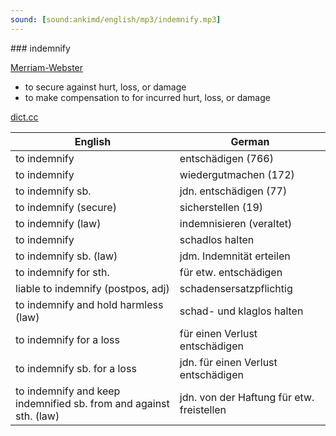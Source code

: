 ```yaml
---
sound: [sound:ankimd/english/mp3/indemnify.mp3]
---
```


\### indemnify

[Merriam-Webster](https://www.merriam-webster.com/dictionary/indemnify)

- to secure against hurt, loss, or damage
- to make compensation to for incurred hurt, loss, or damage

[dict.cc](https://www.dict.cc/indemnify)

| English        | German       |
| -------------- | ------------ |
| to indemnify | entschädigen (766) |
| to indemnify | wiedergutmachen (172) |
| to indemnify sb. | jdn. entschädigen (77) |
| to indemnify (secure) | sicherstellen (19) |
| to indemnify (law) | indemnisieren (veraltet) |
| to indemnify | schadlos halten |
| to indemnify sb. (law) | jdm. Indemnität erteilen |
| to indemnify for sth. | für etw. entschädigen |
| liable to indemnify (postpos, adj) | schadensersatzpflichtig |
| to indemnify and hold harmless (law) | schad- und klaglos halten |
| to indemnify for a loss | für einen Verlust entschädigen |
| to indemnify sb. for a loss | jdn. für einen Verlust entschädigen |
| to indemnify and keep indemnified sb. from and against sth. (law) | jdn. von der Haftung für etw. freistellen |
